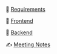 📜 [Requirements](https://github.com/bricked-up/requirements)
  
🌟 [Frontend](https://github.com/bricked-up/Frontend)
  
💾 [Backend](https://github.com/bricked-up/backend)

✍️ [Meeting Notes](https://github.com/bricked-up/meeting-notes)
